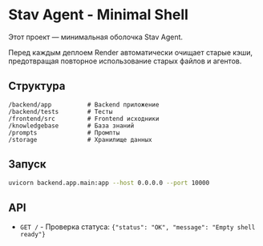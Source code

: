 # Stav Agent - Minimal Shell

Этот проект — минимальная оболочка Stav Agent.

Перед каждым деплоем Render автоматически очищает старые кэши,
предотвращая повторное использование старых файлов и агентов.

## Структура

```
/backend/app          # Backend приложение
/backend/tests        # Тесты
/frontend/src         # Frontend исходники
/knowledgebase        # База знаний
/prompts              # Промпты
/storage              # Хранилище данных
```

## Запуск

```bash
uvicorn backend.app.main:app --host 0.0.0.0 --port 10000
```

## API

- `GET /` - Проверка статуса: `{"status": "OK", "message": "Empty shell ready"}`

